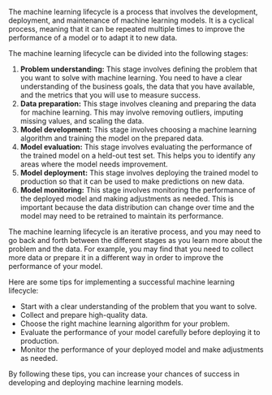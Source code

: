 The machine learning lifecycle is a process that involves the development, deployment, and maintenance of machine learning models. It is a cyclical process, meaning that it can be repeated multiple times to improve the performance of a model or to adapt it to new data.

The machine learning lifecycle can be divided into the following stages:

1. **Problem understanding:** This stage involves defining the problem that you want to solve with machine learning. You need to have a clear understanding of the business goals, the data that you have available, and the metrics that you will use to measure success.
2. **Data preparation:** This stage involves cleaning and preparing the data for machine learning. This may involve removing outliers, imputing missing values, and scaling the data.
3. **Model development:** This stage involves choosing a machine learning algorithm and training the model on the prepared data.
4. **Model evaluation:** This stage involves evaluating the performance of the trained model on a held-out test set. This helps you to identify any areas where the model needs improvement.
5. **Model deployment:** This stage involves deploying the trained model to production so that it can be used to make predictions on new data.
6. **Model monitoring:** This stage involves monitoring the performance of the deployed model and making adjustments as needed. This is important because the data distribution can change over time and the model may need to be retrained to maintain its performance.

The machine learning lifecycle is an iterative process, and you may need to go back and forth between the different stages as you learn more about the problem and the data. For example, you may find that you need to collect more data or prepare it in a different way in order to improve the performance of your model.

Here are some tips for implementing a successful machine learning lifecycle:

* Start with a clear understanding of the problem that you want to solve.
* Collect and prepare high-quality data.
* Choose the right machine learning algorithm for your problem.
* Evaluate the performance of your model carefully before deploying it to production.
* Monitor the performance of your deployed model and make adjustments as needed.

By following these tips, you can increase your chances of success in developing and deploying machine learning models.
